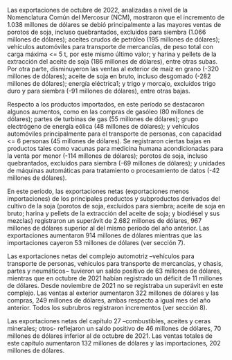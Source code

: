 Las exportaciones de octubre de 2022, analizadas a nivel de la Nomenclatura Común del Mercosur (NCM), mostraron que el incremento de 1.038 millones de dólares se debió principalmente a las mayores ventas de porotos de soja, incluso quebrantados, excluidos para siembra (1.066 millones de dólares); aceites crudos de petróleo (195 millones de dólares); vehículos automóviles para transporte de mercancías, de peso total con carga máxima <= 5 t, por este mismo último valor; y harina y pellets de la extracción del aceite de soja (186 millones de dólares), entre otras subas. Por otra parte, disminuyeron las ventas al exterior de maíz en grano (-320 millones de dólares); aceite de soja en bruto, incluso desgomado (-282 millones de dólares); energía eléctrica1; y trigo y morcajo, excluidos trigo duro y para siembra (-91 millones de dólares), entre otras bajas.

Respecto a los productos importados, en este período se destacaron algunos aumentos, como en las compras de gasóleo (80 millones de dólares); partes de turbinas de gas (55 millones de dólares); grupo electrógeno de energía eólica (48 millones de dólares); y vehículos automóviles principalmente para el transporte de personas, con capacidad <= 6 personas (45 millones de dólares). Se registraron ciertas bajas en productos tales como vacunas para medicina humana acondicionadas para la venta por menor (-114 millones de dólares); porotos de soja, incluso quebrantados, excluidos para siembra (-69 millones de dólares); y unidades de máquinas automáticas para tratamiento o procesamiento de datos (-42 millones de dólares).

En este período, las exportaciones netas (exportaciones menos importaciones) de los principales productos y subproductos derivados del cultivo de la soja (porotos de soja, excluidos para siembra; aceite de soja en bruto; harina y pellets de la extracción del aceite de soja; y biodiésel y sus mezclas) registraron un superávit de 2.682 millones de dólares, 967 millones de dólares superior al del mismo período del año anterior. Las exportaciones aumentaron 914 millones de dólares mientras que las importaciones cayeron 53 millones de dólares (ver sección 7).

Las exportaciones netas del complejo automotriz –vehículos para transporte de personas, vehículos para transporte de mercancías, y chasis, partes y neumáticos− tuvieron un saldo positivo de 63 millones de dólares, mientras que en octubre de 2021 habían registrado un déficit de 11 millones de dólares. Desde noviembre de 2021 no se registraba un superávit en este complejo. Las ventas al exterior aumentaron 322 millones de dólares y las compras, 249 millones de dólares, ambas respecto a igual mes del año anterior. Todos los subrubros registraron incrementos (ver sección 8).

Las exportaciones netas del capítulo 27 –combustibles, aceites y ceras minerales; otros- reflejaron un saldo positivo de 46 millones de dólares, 70 millones de dólares inferior al de octubre de 2021. Las ventas totales de este capítulo aumentaron 132 millones de dólares y las importaciones, 202 millones de dólares.

</details>
